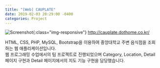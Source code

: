 ```yaml
---
title: "[Web] CAUPLATE"
date: 2019-02-03 20:29:00 -0400
categories: Project
---
```


![Screenshot](/img/Cauplate.PNG){:class="img-responsive"}
http://cauplate.dothome.co.kr/

HTML, CSS, PHP, MySQL, Bootstrap을 이용하여 중앙대학교 주변 음식점을 조회하는 웹 애플리케이션입니다. <br>
웹 프로그래밍 수업에서의 팀 프로젝트로 진행되었으며 Category, Location, Detail 페이지 구현과 Detail 페이지에서의 지도 기능 구현을 담당했습니다. <br>

